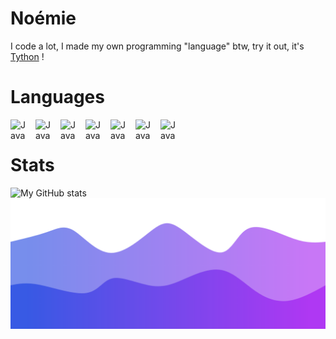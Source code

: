 # Noémie
I code a lot, I made my own programming "language" btw, try it out, it's [Tython](https://github.com/Horizon-crp/tython) !
# Languages
<img align="left" alt="Java" width="30px" style="padding-right:10px;" src="https://devicons.railway.app/i/python.svg" />
<img align="left" alt="Java" width="30px" style="padding-right:10px;" src="https://cdn.jsdelivr.net/gh/devicons/devicon/icons/typescript/typescript-plain.svg" />
<img align="left" alt="Java" width="30px" style="padding-right:10px;" src="https://cdn.jsdelivr.net/gh/devicons/devicon/icons/javascript/javascript-plain.svg" />
<img align="left" alt="Java" width="30px" style="padding-right:10px;" src="https://cdn.jsdelivr.net/gh/devicons/devicon/icons/java/java-original.svg"/>
<img align="left" alt="Java" width="30px" style="padding-right:10px;" src="https://cdn.jsdelivr.net/gh/devicons/devicon/icons/linux/linux-original.svg" />
<img align="left" alt="Java" width="30px" style="padding-right:10px;" src="https://cdn.jsdelivr.net/gh/devicons/devicon/icons/html5/html5-plain.svg" />
<img align="left" alt="Java" width="30px" style="padding-right:10px;" src="https://cdn.jsdelivr.net/gh/devicons/devicon/icons/css3/css3-plain.svg" />
<br>

# Stats
![My GitHub stats](https://github-readme-stats.vercel.app/api?username=Name-shitty-github-profile&show_icons=true&theme=gruvbox)
![Footer](./footer.png)
